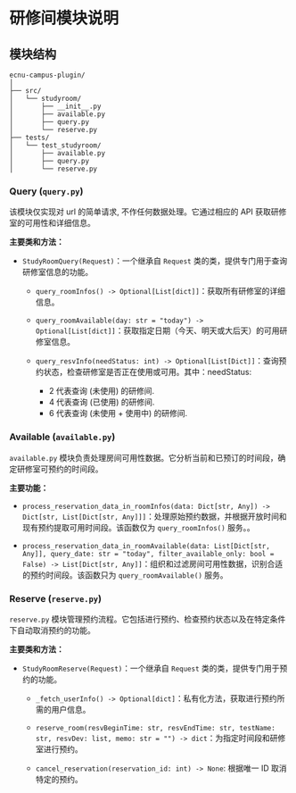 # 研修间模块说明

## 模块结构

```text
ecnu-campus-plugin/
│
├── src/
│   └── studyroom/
│       ├── __init__.py
│       ├── available.py
│       ├── query.py
│       └── reserve.py
├── tests/
│   └── test_studyroom/
│       ├── available.py
│       ├── query.py
│       └── reserve.py
```

### Query (`query.py`)

该模块仅实现对 url 的简单请求, 不作任何数据处理。它通过相应的 API 获取研修室的可用性和详细信息。

**主要类和方法：**

- `StudyRoomQuery(Request)`：一个继承自 `Request` 类的类，提供专门用于查询研修室信息的功能。
  
  - `query_roomInfos() -> Optional[List[dict]]`：获取所有研修室的详细信息。
  
  - `query_roomAvailable(day: str = "today") -> Optional[List[dict]]`：获取指定日期（今天、明天或大后天）的可用研修室信息。
  
  - `query_resvInfo(needStatus: int) -> Optional[List[Dict]]`：查询预约状态，检查研修室是否正在使用或可用。其中：needStatus:
    - 2 代表查询 (未使用) 的研修间.
    - 4 代表查询 (已使用) 的研修间.
    - 6 代表查询 (未使用 + 使用中) 的研修间.
  


### Available (`available.py`)

`available.py` 模块负责处理房间可用性数据。它分析当前和已预订的时间段，确定研修室可预约的时间段。

**主要功能：**

- `process_reservation_data_in_roomInfos(data: Dict[str, Any]) -> Dict[str, List[Dict[str, Any]]]`：处理原始预约数据，并根据开放时间和现有预约提取可用时间段。该函数仅为 `query_roomInfos()` 服务。。
  
- `process_reservation_data_in_roomAvailable(data: List[Dict[str, Any]], query_date: str = "today", filter_available_only: bool = False) -> List[Dict[str, Any]]`：组织和过滤房间可用性数据，识别合适的预约时间段。该函数只为 `query_roomAvailable()` 服务。

### 

### Reserve (`reserve.py`)

`reserve.py` 模块管理预约流程。它包括进行预约、检查预约状态以及在特定条件下自动取消预约的功能。

**主要类和方法：**

- `StudyRoomReserve(Request)`：一个继承自 `Request` 类的类，提供专门用于预约的功能。
  
  - `_fetch_userInfo() -> Optional[dict]`：私有化方法，获取进行预约所需的用户信息。
  
  - `reserve_room(resvBeginTime: str, resvEndTime: str, testName: str, resvDev: list, memo: str = "") -> dict`：为指定时间段和研修室进行预约。

  - `cancel_reservation(reservation_id: int) -> None`: 根据唯一 ID 取消特定的预约。
